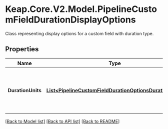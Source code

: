 # Keap.Core.V2.Model.PipelineCustomFieldDurationDisplayOptions
Class representing display options for a custom field with duration type.

## Properties

Name | Type | Description | Notes
------------ | ------------- | ------------- | -------------
**DurationUnits** | [**List&lt;PipelineCustomFieldDurationOptionsDurationUnit&gt;**](PipelineCustomFieldDurationOptionsDurationUnit.md) | The list of duration units for the custom field. This field is optional. | [optional] 

[[Back to Model list]](../README.md#documentation-for-models) [[Back to API list]](../README.md#documentation-for-api-endpoints) [[Back to README]](../README.md)

